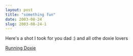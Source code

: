 ```yaml
---
layout: post
title: "something fun"
date: 2003-08-24
slug: 2003-08-24-1
---
```


Here&apos;s a shot I took for you dad :) and all othe doxie lovers

 [ Running Doxie](http://www.muttmansion.com/wiki.cgi?RunDoxie) 
